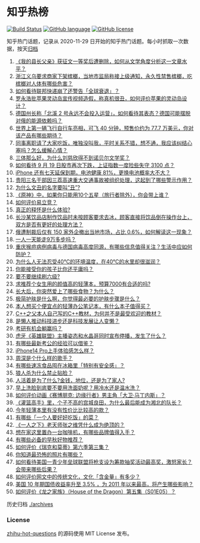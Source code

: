 # 知乎热榜
[![Build Status](https://github.com/ToWeLong/zhihu-hot-questions/workflows/CI/badge.svg)](https://github.com/ToWeLong/zhihu-hot-questions/actions)
[![GitHub language](https://img.shields.io/badge/language-golang-orange.svg)](https://golang.org/)
[![GitHub license](https://img.shields.io/github/license/ToWeLong/zhihu-hot-questions)](https://github.com/ToWeLong/zhihu-hot-questions/blob/main/LICENSE)

知乎热门话题，记录从 2020-11-29 日开始的知乎热门话题。每小时抓取一次数据，按天[归档](./archives)

<!-- BEGIN -->

1. [《我的县长父亲》获征文一等奖后遭删除，如何从文学角度分析这一文章水平？](https://www.zhihu.com/question/554365776)
1. [浙江义乌要求商家下架槟榔，当地市监局称接上级通知，永久性禁售槟榔，吃槟榔对人体有哪些危害？](https://www.zhihu.com/question/554405669)
1. [如何看待联邦快递崩了还警告「全球衰退」？](https://www.zhihu.com/question/554251604)
1. [罗永浩批苹果灵动岛宣传视频造假，称真机很丑，如何评价苹果的灵动岛设计？](https://www.zhihu.com/question/554369068)
1. [德国州长称「北溪 2 号永远不会投入运营」，如何看待其表态？德国可能摆脱对俄的能源依赖吗？](https://www.zhihu.com/question/554392897)
1. [世界上第一辆飞行自行车亮相，可飞 40 分钟，预售价约为 77.7 万美元，你对该产品有哪些期待？](https://www.zhihu.com/question/554208054)
1. [同事离职请了大家吃饭，唯独没叫我，平时关系不错，想不通，我应该纠结心塞吗？怎么缓解心情？](https://www.zhihu.com/question/539307553)
1. [三体那么好，为什么刘慈欣得不到诺贝尔文学奖？](https://www.zhihu.com/question/554068601)
1. [如何看待 9 月 19 日股市再次下跌，上证指数一度险些失守 3100 点？](https://www.zhihu.com/question/554358919)
1. [iPhone 还有七天延保到期，电池健康 81%，更换电池概率大不大？](https://www.zhihu.com/question/457837795)
1. [贵阳三名干部因三荔高速重大交通事故被组织处理，这起到了哪些警示作用？](https://www.zhihu.com/question/554387184)
1. [为什么文丑的名字要叫“丑”?](https://www.zhihu.com/question/551390638)
1. [《原神》中，如果你只能用10个五星（旅行者除外），你会带上谁？](https://www.zhihu.com/question/554092036)
1. [如何评价易立竞？](https://www.zhihu.com/question/46630993)
1. [真正的释怀是什么体验?](https://www.zhihu.com/question/549272312)
1. [长沙某饮品店制作饮品时未按顾客要求去冰，顾客直接将饮品倒在操作台上，双方是否有更好的处理方法？](https://www.zhihu.com/question/554326875)
1. [俄遭制裁后仅有 150 家外企撤出当地市场，占比 0.6%，如何解读这一现象？](https://www.zhihu.com/question/554348630)
1. [一人一天能走9万多步吗？](https://www.zhihu.com/question/328957067)
1. [重庆猴痘病例病毒与德国病毒高度同源，有哪些信息值得关注？生活中应如何防护？](https://www.zhihu.com/question/554352414)
1. [为什么人无法忍受40℃的环境温度，在40℃的水里却很滋润？](https://www.zhihu.com/question/67357858)
1. [你能接受你的孩子比你还平庸吗？](https://www.zhihu.com/question/554277673)
1. [要不要继续刷六级?](https://www.zhihu.com/question/550315107)
1. [求推荐个女生用的颜值高的轻薄本，预算7000有合适的吗?](https://www.zhihu.com/question/551192344)
1. [长大后，你突然爱上了哪些食物？为什么？](https://www.zhihu.com/question/553609446)
1. [极简护肤是什么啊，你觉得最必要的护肤步骤是什么？](https://www.zhihu.com/question/485661098)
1. [本人想买个便宜点的轻薄办公笔记本，有什么本子值得买？](https://www.zhihu.com/question/425534566)
1. [C++之父本人自己写的C++教材，为何并不是最受欢迎的教材？](https://www.zhihu.com/question/550407460)
1. [是懒人推动科技进步还是科技发展让人变懒？](https://www.zhihu.com/question/553145218)
1. [考研有机会躺赢吗？](https://www.zhihu.com/question/553386808)
1. [虎牙《英雄联盟》主播姿态和水晶哥同时宣布停播，发生了什么？](https://www.zhihu.com/question/552036859)
1. [有哪些最新考公的经验可以借鉴？](https://www.zhihu.com/question/554389382)
1. [iPhone14 Pro上手体验感怎么样？](https://www.zhihu.com/question/548066047)
1. [周深是个什么样的歌手？](https://www.zhihu.com/question/377296099)
1. [有哪些速冻食品囤在冰箱里「特别有安全感」？](https://www.zhihu.com/question/552722580)
1. [狼人杀为什么禁止贴脸？](https://www.zhihu.com/question/462970840)
1. [人活着是为了什么?金钱，地位，还是为了家人?](https://www.zhihu.com/question/554234902)
1. [早上洗脸到底要不要用洗面奶呢？用冷水还是温水洗？](https://www.zhihu.com/question/552357372)
1. [如何评价动画《赛博朋克: 边缘行者》男主角「大卫·马丁内斯」？](https://www.zhihu.com/question/554020484)
1. [《灌篮高手》里，个子不高的宫城良田，为什么最后能成为湘北的队长？](https://www.zhihu.com/question/534096885)
1. [今年轻薄本里有没有性价比比较高的款？](https://www.zhihu.com/question/551193273)
1. [有哪些「一个人要好好吃饭」的菜？](https://www.zhihu.com/question/554108178)
1. [《一人之下》老天师张之维凭什么成为绝顶的？](https://www.zhihu.com/question/547781130)
1. [想在家这里置办一台咖啡机，有哪些品牌值得入手？](https://www.zhihu.com/question/552722694)
1. [有哪些必备的早秋好物推荐？](https://www.zhihu.com/question/547836005)
1. [如何评价《瑞克和莫蒂》第六季第三集？](https://www.zhihu.com/question/552121675)
1. [你知道最恐怖的照片有哪些？](https://www.zhihu.com/question/343606397)
1. [如何看待美国一青少年垒球联盟将枪支设为筹款抽奖活动最高奖，激怒家长？会带来哪些后果？](https://www.zhihu.com/question/554215739)
1. [如何评价网文中的传统文化，文化「含金量」有多少？](https://www.zhihu.com/question/554326632)
1. [美国 10 年期国债收益率升至 3.5% ，为 2011 年以来最高，将产生哪些影响？](https://www.zhihu.com/question/554393533)
1. [如何评价《龙之家族》（House of the Dragon）第五集（S01E05）？](https://www.zhihu.com/question/552959867)

<!-- END -->

历史归档 [./archives](./archives)


### License
[zhihu-hot-questions](https://github.com/towelong/zhihu-hot-questions) 的源码使用 MIT License 发布。